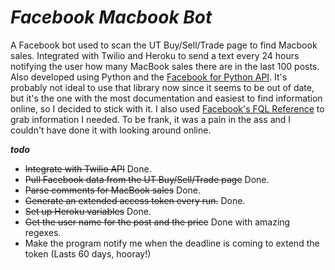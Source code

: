 **_Facebook Macbook Bot_**
==============

A Facebook bot used to scan the UT Buy/Sell/Trade page to find Macbook sales. Integrated with Twilio and Heroku to send a text every 24 hours notifying the user how many MacBook sales there are in the last 100 posts. Also developed using Python and the [Facebook for Python API](https://github.com/pythonforfacebook/facebook-sdk). It's probably not ideal to use that library now since it seems to be out of date, but it's the one with the most documentation and easiest to find information online, so I decided to stick with it. I also used [Facebook's FQL Reference](https://developers.facebook.com/docs/reference/fql/) to grab information I needed. To be frank, it was a pain in the ass and I couldn't have done it with looking around online. 

**_todo_**

- ~~Integrate with Twilio API~~ Done. 
- ~~Pull Facebook data from the UT Buy/Sell/Trade page~~ Done. 
- ~~Parse comments for MacBook sales~~ Done. 
- ~~Generate an extended access token every run.~~ Done.  
- ~~Set up Heroku variables~~ Done. 
- ~~Get the user name for the post and the price~~ Done with amazing regexes.
- Make the program notify me when the deadline is coming to extend the token (Lasts 60 days, hooray!)




